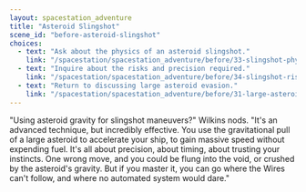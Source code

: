 ```yaml
---
layout: spacestation_adventure
title: "Asteroid Slingshot"
scene_id: "before-asteroid-slingshot"
choices:
  - text: "Ask about the physics of an asteroid slingshot."
    link: "/spacestation/spacestation_adventure/before/33-slingshot-physics/"
  - text: "Inquire about the risks and precision required."
    link: "/spacestation/spacestation_adventure/before/34-slingshot-risks-precision/"
  - text: "Return to discussing large asteroid evasion."
    link: "/spacestation/spacestation_adventure/before/31-large-asteroid-evasion/"
---
```


"Using asteroid gravity for slingshot maneuvers?" Wilkins nods. "It's an advanced technique, but incredibly effective. You use the gravitational pull of a large asteroid to accelerate your ship, to gain massive speed without expending fuel. It's all about precision, about timing, about trusting your instincts. One wrong move, and you could be flung into the void, or crushed by the asteroid's gravity. But if you master it, you can go where the Wires can't follow, and where no automated system would dare."
